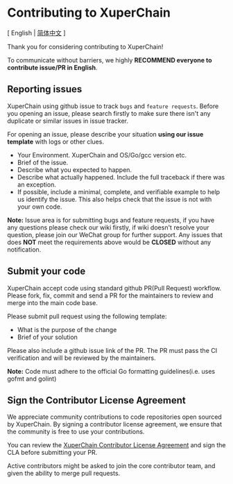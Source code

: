 # Contributing to XuperChain

[ English | [简体中文](https://github.com/SuperconsensusMatrixchain/matrixchain/blob/master/CONTRIBUTING_CN.md) ]

Thank you for considering contributing to XuperChain!

To communicate without barriers, we highly **RECOMMEND everyone to contribute issue/PR in English**.

## Reporting issues
XuperChain using github issue to track `bugs` and `feature requests`. Before you opening an issue, please search firstly to make sure there isn't any duplicate or similar issues in issue tracker.

For opening an issue, please describe your situation **using our issue template** with logs or other clues.

* Your Environment. XuperChain and OS/Go/gcc version etc.
* Brief of the issue.
* Describe what you expected to happen.
* Describe what actually happened. Include the full traceback if there was an exception.
* If possible, include a minimal, complete, and verifiable example to help us identify the issue. This also helps check that the issue is not with your own code.

**Note:** Issue area is for submitting bugs and feature requests, if you have any questions please check our wiki firstly, if wiki doesn't resolve your question, please join our WeChat group for further support. Any issues that does **NOT** meet the requirements above would be **CLOSED** without any notification.

## Submit your code
XuperChain accept code using standard github PR(Pull Request) workflow. Please fork, fix, commit and send a PR for the maintainers to review and merge into the main code base.

Please submit pull request using the following template:

* What is the purpose of the change
* Brief of your solution

Please also include a github issue link of the PR. The PR must pass the CI verification and will be reviewed by the maintainers.

**Note:** Code must adhere to the official Go formatting guidelines(i.e. uses gofmt and golint)

## Sign the Contributor License Agreement
We appreciate community contributions to code repositories open sourced by XuperChain. By signing a contributor license agreement, we ensure that the community is free to use your contributions.

You can review the [XuperChain Contributor License Agreement](https://cla-assistant.io/superconsensus/matrixchain) and sign the CLA before submitting your PR.

Active contributors might be asked to join the core contributor team, and given the ability to merge pull requests.
